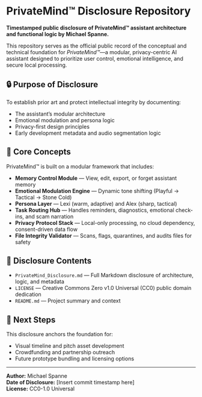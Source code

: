 # PrivateMind™ Disclosure Repository

**Timestamped public disclosure of PrivateMind™ assistant architecture and functional logic by Michael Spanne.**

This repository serves as the official public record of the conceptual and technical foundation for *PrivateMind™*—a modular, privacy-centric AI assistant designed to prioritize user control, emotional intelligence, and secure local processing.

## 🔒 Purpose of Disclosure

To establish prior art and protect intellectual integrity by documenting:
- The assistant’s modular architecture
- Emotional modulation and persona logic
- Privacy-first design principles
- Early development metadata and audio segmentation logic

## 🧠 Core Concepts

PrivateMind™ is built on a modular framework that includes:
- **Memory Control Module** — View, edit, export, or forget assistant memory
- **Emotional Modulation Engine** — Dynamic tone shifting (Playful → Tactical → Stone Cold)
- **Persona Layer** — Lexi (warm, adaptive) and Alex (sharp, tactical)
- **Task Routing Hub** — Handles reminders, diagnostics, emotional check-ins, and scam narration
- **Privacy Protocol Stack** — Local-only processing, no cloud dependency, consent-driven data flow
- **File Integrity Validator** — Scans, flags, quarantines, and audits files for safety

## 📁 Disclosure Contents

- `PrivateMind_Disclosure.md` — Full Markdown disclosure of architecture, logic, and metadata
- `LICENSE` — Creative Commons Zero v1.0 Universal (CC0) public domain dedication
- `README.md` — Project summary and context

## 🧭 Next Steps

This disclosure anchors the foundation for:
- Visual timeline and pitch asset development
- Crowdfunding and partnership outreach
- Future prototype bundling and licensing options

---

**Author:** Michael Spanne  
**Date of Disclosure:** [Insert commit timestamp here]  
**License:** CC0-1.0 Universal



